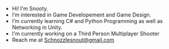 - Hi! I'm Snooty.
- I’m interested in Game Developement and Game Design.
- I’m currently learning C# and Python Programming as well as Networking in Unity.
- I'm currently working on a Third Person Multiplayer Shooter
- Reach me at Schnozzlesnout@gmail.com
